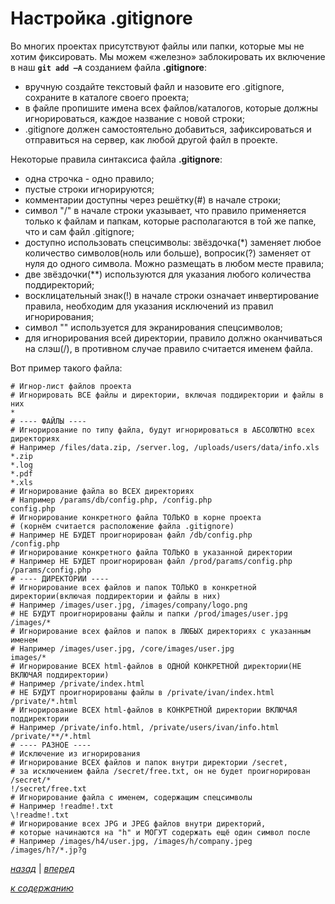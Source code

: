# Настройка .gitignore

Во многих проектах присутствуют файлы или папки, которые мы не хотим фиксировать. Мы можем «железно» заблокировать их включение в наш **`git add –A`** созданием файла **.gitignore**:

* вручную создайте текстовый файл и назовите его .gitignore, сохраните в каталоге своего проекта;
* в файле пропишите имена всех файлов/каталогов, которые должны игнорироваться, каждое название с новой строки;
* .gitignore должен самостоятельно добавиться, зафиксироваться и отправиться на сервер, как любой другой файл в проекте.

Некоторые правила синтаксиса файла **.gitignore**:

* одна строчка - одно правило;
* пустые строки игнорируются;
* комментарии доступны через решётку(#) в начале строки;
* символ "/" в начале строки указывает, что правило применяется только к файлам и папкам, которые располагаются в той же папке, что и сам файл .gitignore;
* доступно использовать спецсимволы: звёздочка(*) заменяет любое количество символов(ноль или больше), вопросик(?) заменяет от нуля до одного символа. Можно размещать в любом месте правила;
* две звёздочки(**) используются для указания любого количества поддиректорий;
* восклицательный знак(!) в начале строки означает инвертирование правила, необходим для указания исключений из правил игнорирования;
* символ "\" используется для экранирования спецсимволов;
* для игнорирования всей директории, правило должно оканчиваться на слэш(/), в противном случае правило считается именем файла.

Вот пример такого файла:

```text
# Игнор-лист файлов проекта
# Игнорировать ВСЕ файлы и директории, включая поддиректории и файлы в них
*
# ---- ФАЙЛЫ ----
# Игнорирование по типу файла, будут игнорироваться в АБСОЛЮТНО всех директориях
# Например /files/data.zip, /server.log, /uploads/users/data/info.xls
*.zip
*.log
*.pdf
*.xls
# Игнорирование файла во ВСЕХ директориях
# Например /params/db/config.php, /config.php
config.php
# Игнорирование конкретного файла ТОЛЬКО в корне проекта
# (корнём считается расположение файла .gitignore)
# Например НЕ БУДЕТ проигнорирован файл /db/config.php
/config.php
# Игнорирование конкретного файла ТОЛЬКО в указанной директории
# Например НЕ БУДЕТ проигнорирован файл /prod/params/config.php
/params/config.php
# ---- ДИРЕКТОРИИ ----
# Игнорирование всех файлов и папок ТОЛЬКО в конкретной директории(включая поддиректории и файлы в них)
# Например /images/user.jpg, /images/company/logo.png
# НЕ БУДУТ проигнорированы файлы и папки /prod/images/user.jpg
/images/*
# Игнорирование всех файлов и папок в ЛЮБЫХ директориях с указанным именем
# Например /images/user.jpg, /core/images/user.jpg
images/*
# Игнорирование ВСЕХ html-файлов в ОДНОЙ КОНКРЕТНОЙ директории(НЕ ВКЛЮЧАЯ поддиректории)
# Например /private/index.html
# НЕ БУДУТ проигнорированы файлы в /private/ivan/index.html
/private/*.html
# Игнорирование ВСЕХ html-файлов в КОНКРЕТНОЙ директории ВКЛЮЧАЯ поддиректории
# Например /private/info.html, /private/users/ivan/info.html
/private/**/*.html
# ---- РАЗНОЕ ----
# Исключение из игнорирования
# Игнорирование ВСЕХ файлов и папок внутри директории /secret,
# за исключением файла /secret/free.txt, он не будет проигнорирован
/secret/*
!/secret/free.txt
# Игнорирование файла с именем, содержащим спецсимволы
# Например !readme!.txt
\!readme!.txt
# Игнорирование всех JPG и JPEG файлов внутри директорий,
# которые начинаются на "h" и МОГУТ содержать ещё один символ после
# Например /images/h4/user.jpg, /images/h/company.jpeg
/images/h?/*.jp?g
```

[*назад*](05_4.md)  |  [*вперед*](06.md)

[*к содержанию*](README.md)
